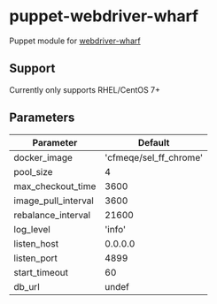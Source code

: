 # puppet-webdriver-wharf
Puppet module for [webdriver-wharf](https://github.com/seandst/webdriver-wharf)

## Support
Currently only supports RHEL/CentOS 7+

## Parameters

Parameter | Default
--- | ---
docker_image | 'cfmeqe/sel_ff_chrome'
pool_size | 4
max_checkout_time | 3600
image_pull_interval | 3600
rebalance_interval | 21600
log_level | 'info'
listen_host | 0.0.0.0
listen_port | 4899
start_timeout| 60
db_url | undef
